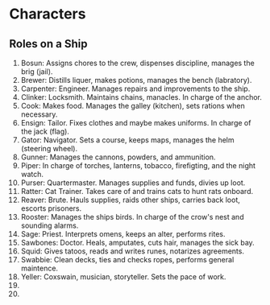 # Characters

## Roles on a Ship
1. Bosun: Assigns chores to the crew, dispenses discipline, manages the brig (jail). 
2. Brewer: Distills liquer, makes potions, manages the bench (labratory).
3. Carpenter: Engineer. Manages repairs and improvements to the ship.
4. Clinker: Locksmith. Maintains chains, manacles. In charge of the anchor.
5. Cook: Makes food. Manages the galley (kitchen), sets rations when necessary. 
6. Ensign: Tailor. Fixes clothes and maybe makes uniforms. In charge of the jack (flag).
7. Gator: Navigator. Sets a course, keeps maps, manages the helm (steering wheel).
8. Gunner: Manages the cannons, powders, and ammunition.
9. Piper: In charge of torches, lanterns, tobacco, firefigting, and the night watch.
10. Purser: Quartermaster. Manages supplies and funds, divies up loot.
11. Ratter: Cat Trainer. Takes care of and trains cats to hunt rats onboard.
12. Reaver: Brute. Hauls supplies, raids other ships, carries back loot, escorts prisoners.
13. Rooster: Manages the ships birds. In charge of the crow's nest and sounding alarms.
14. Sage: Priest. Interprets omens, keeps an alter, performs rites.
15. Sawbones: Doctor. Heals, amputates, cuts hair, manages the sick bay.
16. Squid: Gives tatoos, reads and writes runes, notarizes agreements.
17. Swabbie: Clean decks, ties and checks ropes, performs general maintence.
18. Yeller: Coxswain, musician, storyteller. Sets the pace of work.
19.  
20.  




